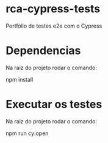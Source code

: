 # rca-cypress-tests
Portfólio de testes e2e com o Cypress 

# Dependencias
Na raiz do projeto rodar o comando: 

 npm install 

# Executar os testes

Na raiz do projeto rodar o comando: 

npm run cy:open 